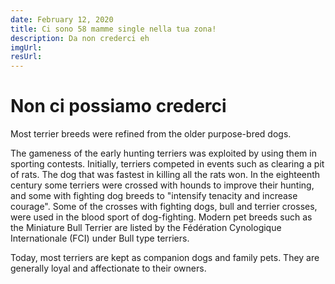 ```yaml
---
date: February 12, 2020
title: Ci sono 58 mamme single nella tua zona!
description: Da non crederci eh 
imgUrl: 
resUrl: 
---
```


# Non ci possiamo crederci

Most terrier breeds were refined from the older purpose-bred dogs.

The gameness of the early hunting terriers was exploited by using them in sporting contests. Initially, terriers competed in events such as clearing a pit of rats. The dog that was fastest in killing all the rats won. In the eighteenth century some terriers were crossed with hounds to improve their hunting, and some with fighting dog breeds to "intensify tenacity and increase courage". Some of the crosses with fighting dogs, bull and terrier crosses, were used in the blood sport of dog-fighting. Modern pet breeds such as the Miniature Bull Terrier are listed by the Fédération Cynologique Internationale (FCI) under Bull type terriers.

Today, most terriers are kept as companion dogs and family pets. They are generally loyal and affectionate to their owners.
